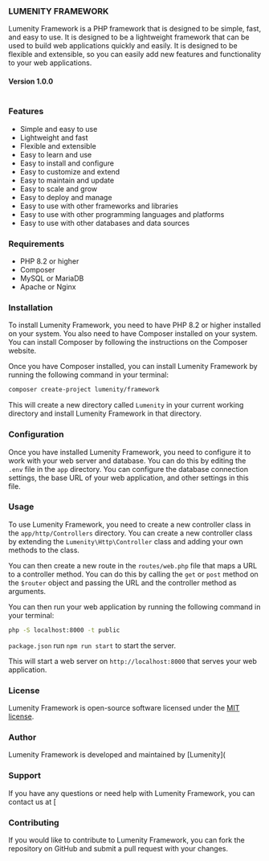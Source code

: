 ### LUMENITY FRAMEWORK

Lumenity Framework is a PHP framework that is designed to be simple, fast, and easy to use. It is designed to be a lightweight
framework that can be used to build web applications quickly and easily. It is designed to be flexible and extensible, so you can
easily add new features and functionality to your web applications.

#### Version 1.0.0

<img src="https://i.ibb.co/1qHcwgn/Whats-App-Image-2024-04-05-at-03-23-41-57cebe49.jpg" alt="">

### Features

- Simple and easy to use
- Lightweight and fast
- Flexible and extensible
- Easy to learn and use
- Easy to install and configure
- Easy to customize and extend
- Easy to maintain and update
- Easy to scale and grow
- Easy to deploy and manage
- Easy to use with other frameworks and libraries
- Easy to use with other programming languages and platforms
- Easy to use with other databases and data sources

### Requirements

- PHP 8.2 or higher
- Composer
- MySQL or MariaDB
- Apache or Nginx

### Installation

To install Lumenity Framework, you need to have PHP 8.2 or higher installed on your system. You also need to have Composer installed
on your system. You can install Composer by following the instructions on the Composer website.

Once you have Composer installed, you can install Lumenity Framework by running the following command in your terminal:

```bash
composer create-project lumenity/framework
```

This will create a new directory called `Lumenity` in your current working directory and install Lumenity Framework in that directory.

### Configuration

Once you have installed Lumenity Framework, you need to configure it to work with your web server and database. You can do this by
editing the `.env` file in the `app` directory. You can configure the database connection settings, the base URL of your
web application, and other settings in this file.

### Usage

To use Lumenity Framework, you need to create a new controller class in the `app/http/Controllers` directory. You can create a new
controller class by extending the `Lumenity\Http\Controller` class and adding your own methods to the class.

You can then create a new route in the `routes/web.php` file that maps a URL to a controller method. You can do this by calling
the `get` or `post` method on the `$router` object and passing the URL and the controller method as arguments.

You can then run your web application by running the following command in your terminal:

```bash
php -S localhost:8000 -t public
```

`package.json` run `npm run start` to start the server.

This will start a web server on `http://localhost:8000` that serves your web application.

### License

Lumenity Framework is open-source software licensed under the [MIT license](https://opensource.org/licenses/MIT).

### Author

Lumenity Framework is developed and maintained by [Lumenity](

### Support

If you have any questions or need help with Lumenity Framework, you can contact us at [

### Contributing

If you would like to contribute to Lumenity Framework, you can fork the repository on GitHub and submit a pull request with your changes.
